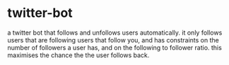# twitter-bot
a twitter bot that follows and unfollows users automatically. 
it only follows users that are following users that follow you, and has constraints on the number of followers a user has, and on the following to follower ratio. this maximises the chance the the user follows back.